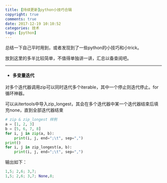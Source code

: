 ```yaml
---
title: [持续更新]python小技巧合辑
copyright: true
comments: true
date: 2017-12-19 10:10:52
categories: 技术
tags: [python]
---
```

总结一下自己平时用到，或者发现到了一些python的小技巧和小trick。

放到这里的多半比较简单，不值得单独讲一讲，汇总以备查阅吧。

----------
-   #### 多变量迭代

对多个迭代器调用zip可以同时迭代多个iterable，其中一个停止则迭代停止。for循环神器。
 
可以从itertools中导入zip_longest，其会在多个迭代器中某一个迭代器结束后填充none，直到全部迭代器结束

``` python
# zip & zip_longest 样例
a = [1, 2, 3]
b = [5, 6, 7, 8]
for i, j in zip(a, b):
    print(i, j, end=";\t", sep=",")
print()
for i, j in zip_longest(a, b):
    print(i, j, end=";\t", sep=",")
```

输出如下：

``` python
1,5; 2,6; 3,7; 
1,5; 2,6; 3,7; None,8;
```

